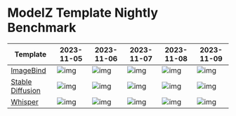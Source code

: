 # ModelZ Template Nightly Benchmark

| Template | 2023-11-05 | 2023-11-06 | 2023-11-07 | 2023-11-08 | 2023-11-09 |
| --- | --- | --- | --- | --- | --- |
| [ImageBind](https://docs.modelz.ai/frameworks/mosec/imagebind) | ![img](https://img.shields.io/badge/status-44s-green) | ![img](https://img.shields.io/badge/status-39s-green) | ![img](https://img.shields.io/badge/status-42s-green) | ![img](https://img.shields.io/badge/status-69s-green) | ![img](https://img.shields.io/badge/status->600s-red) |
| [Stable Diffusion](https://docs.modelz.ai/frameworks/mosec/stable-diffusion) | ![img](https://img.shields.io/badge/status->600s-red) | ![img](https://img.shields.io/badge/status-50s-green) | ![img](https://img.shields.io/badge/status-38s-green) | ![img](https://img.shields.io/badge/status-25s-green) | ![img](https://img.shields.io/badge/status->600s-red) |
| [Whisper](https://docs.modelz.ai/frameworks/mosec/whisper) | ![img](https://img.shields.io/badge/status-21s-green) | ![img](https://img.shields.io/badge/status-15s-green) | ![img](https://img.shields.io/badge/status-15s-green) | ![img](https://img.shields.io/badge/status-77s-green) | ![img](https://img.shields.io/badge/status->600s-red) |

